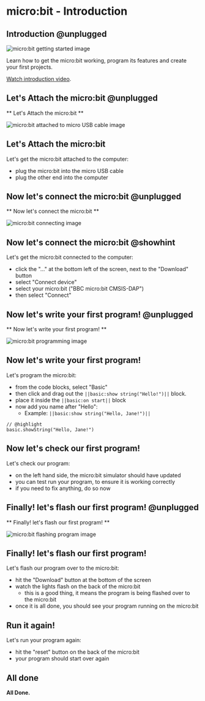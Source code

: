 # micro:bit - Introduction

## Introduction @unplugged

![micro:bit getting started image](https://raw.githubusercontent.com/Mr-Coxall/Microbit-Christmas-Decoration/master/docs/static/micro-bit-getting-started.png)

Learn how to get the micro:bit working, program its features and create your first projects.

[Watch introduction video](https://youtu.be/u2u7UJSRuko).

## Let's Attach the micro:bit @unplugged

** Let's Attach the micro:bit **

![micro:bit attached to micro USB cable image](https://raw.githubusercontent.com/Mr-Coxall/Microbit-Christmas-Decoration/master/docs/static/connect-micro-bit.png)

## Let's Attach the micro:bit

Let's get the micro:bit attached to the computer:
- plug the micro:bit into the micro USB cable
- plug the other end into the computer

## Now let's connect the micro:bit @unplugged

** Now let's connect the micro:bit **

![micro:bit connecting image](https://raw.githubusercontent.com/Mr-Coxall/Microbit-Christmas-Decoration/master/docs/static/pair.png)

## Now let's connect the micro:bit @showhint

Let's get the micro:bit connected to the computer:
- click the "..." at the bottom left of the screen, next to the "Download" button
- select "Connect device"
- select your micro:bit ("BBC micro:bit CMSIS-DAP")
- then select "Connect"

## Now let's write your first program! @unplugged

** Now let's write your first program! **

![micro:bit programming image](https://raw.githubusercontent.com/Mr-Coxall/Microbit-Christmas-Decoration/master/docs/static/program.jpg)

## Now let's write your first program!

Let's program the micro:bit:
- from the code blocks, select "Basic"
- then click and drag out the ``||basic:show string("Hello!")||`` block.
- place it inside the ``||basic:on start||`` block
- now add you name after "Hello":
    - Example: ``||basic:show string("Hello, Jane!")||``

```blocks
// @highlight
basic.showString("Hello, Jane!")
```

## Now let's check our first program!

Let's check our program:
- on the left hand side, the micro:bit simulator should have updated
- you can test run your program, to ensure it is working correctly
- if you need to fix anything, do so now

## Finally! let's flash our first program! @unplugged

** Finally! let's flash our first program! **

![micro:bit flashing program image](https://raw.githubusercontent.com/Mr-Coxall/Microbit-Christmas-Decoration/master/docs/static/transfer.jpg)

## Finally! let's flash our first program!

Let's flash our program over to the micro:bit:
- hit the "Download" button at the bottom of the screen
- watch the lights flash on the back of the micro:bit
    - this is a good thing, it means the program is being flashed over to the micro:bit
- once it is all done, you should see your program running on the micro:bit

## Run it again!

Let's run your program again:
- hit the "reset" button on the back of the micro:bit
- your program should start over again

## All done

**All Done.**
